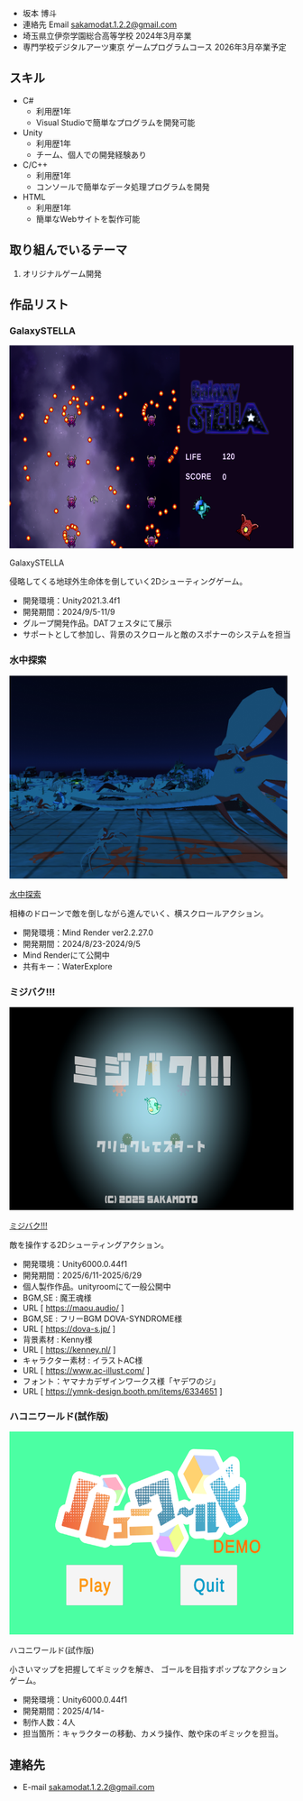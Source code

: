 - 坂本 博斗
- 連絡先 Email [sakamodat.1.2.2@gmail.com](sakamodat.1.2.2@gmail.com)
- 埼玉県立伊奈学園総合高等学校 2024年3月卒業
- 専門学校デジタルアーツ東京 ゲームプログラムコース 2026年3月卒業予定

## スキル
- C#
  - 利用歴1年
  - Visual Studioで簡単なプログラムを開発可能
- Unity
  - 利用歴1年
  - チーム、個人での開発経験あり
- C/C++
  - 利用歴1年
  - コンソールで簡単なデータ処理プログラムを開発
- HTML
  - 利用歴1年
  - 簡単なWebサイトを製作可能

## 取り組んでいるテーマ
1. オリジナルゲーム開発

## 作品リスト

### GalaxySTELLA
<img src="images/galaxy2.png" alt="Wall Walker" style="height: 360px">

GalaxySTELLA

侵略してくる地球外生命体を倒していく2Dシューティングゲーム。

- 開発環境：Unity2021.3.4f1
- 開発期間：2024/9/5-11/9
- グループ開発作品。DATフェスタにて展示
- サポートとして参加し、背景のスクロールと敵のスポナーのシステムを担当

### 水中探索
<img src="images/underwater.png" alt="水中探索" style="height: 360px">

[水中探索](https://share.mindrender.app/locker.html?key=PfacZMkIQ3MGDSsY4fcCGsJUGVk2agDW5X0fnbVuY4DAqmjTwsm42mlRV5QEWPiN)

相棒のドローンで敵を倒しながら進んでいく、横スクロールアクション。

- 開発環境：Mind Render ver2.2.27.0
- 開発期間：2024/8/23-2024/9/5
- Mind Renderにて公開中
- 共有キー：WaterExplore

### ミジバク!!!
<img src="images/WaterFlea.png" alt="ミジバク!!!" style="height: 360px">

[ミジバク!!!](https://unityroom.com/games/mizibaku)

敵を操作する2Dシューティングアクション。

- 開発環境：Unity6000.0.44f1
- 開発期間：2025/6/11-2025/6/29
- 個人製作作品。unityroomにて一般公開中
- BGM,SE : 魔王魂様
- URL [ https://maou.audio/ ]
- BGM,SE : フリーBGM DOVA-SYNDROME様
- URL [ https://dova-s.jp/ ]
- 背景素材 : Kenny様
- URL [ https://kenney.nl/ ]
- キャラクター素材 : イラストAC様
- URL [ https://www.ac-illust.com/ ]
- フォント：ヤマナカデザインワークス様「ヤデワのジ」
- URL [ https://ymnk-design.booth.pm/items/6334651  ]

### ハコニワールド(試作版)
<img src="images/HakoniWorld.png" alt="ハコニワールド(試作版)" style="height: 360px">

ハコニワールド(試作版)

小さいマップを把握してギミックを解き、
ゴールを目指すポップなアクションゲーム。


- 開発環境：Unity6000.0.44f1
- 開発期間：2025/4/14-
- 制作人数：4人
- 担当箇所：キャラクターの移動、カメラ操作、敵や床のギミックを担当。


## 連絡先
- E-mail [sakamodat.1.2.2@gmail.com](sakamodat.1.2.2@gmail.com)